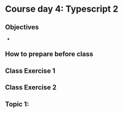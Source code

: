 # Course day 4: Typescript 2


## Objectives

- 

## How to prepare before class


## Class Exercise 1

## Class Exercise 2

## Topic 1:

